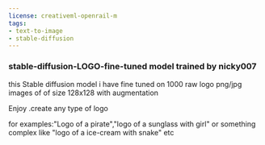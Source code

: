 ```yaml
---
license: creativeml-openrail-m
tags:
- text-to-image
- stable-diffusion
---
```

### stable-diffusion-LOGO-fine-tuned model trained by nicky007 

this Stable diffusion model i have fine tuned on 1000 raw logo png/jpg images of of size 128x128 with augmentation 

Enjoy .create any type of logo

for examples:"Logo of a pirate","logo of a sunglass with girl" or something complex like "logo of a ice-cream with snake" etc



